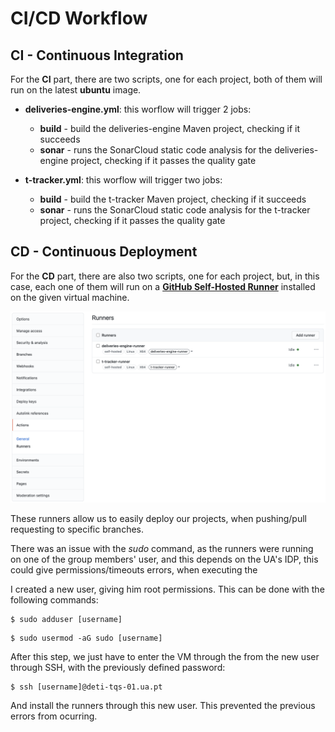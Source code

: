 # CI/CD Workflow

## CI - Continuous Integration

For the **CI** part, there are two scripts, one for each project, both of them will run on the latest **ubuntu** image.

* **deliveries-engine.yml**: this worflow will trigger 2 jobs:
    
    * **build** - build the deliveries-engine Maven project, checking if it succeeds
    * **sonar** - runs the SonarCloud static code analysis for the deliveries-engine project, checking if it passes the quality gate

* **t-tracker.yml**: this worflow will trigger two jobs:
    
    * **build** - build the t-tracker Maven project, checking if it succeeds
    * **sonar** - runs the SonarCloud static code analysis for the t-tracker project, checking if it passes the quality gate 

## CD - Continuous Deployment

For the **CD** part, there are also two scripts, one for each project, but, in this case, each one of them will run on a [**GitHub Self-Hosted Runner**](https://docs.github.com/en/actions/hosting-your-own-runners/about-self-hosted-runners) installed on the given virtual machine.

<p align="center">
    <img src="images/runners.png">
</p>

These runners allow us to easily deploy our projects, when pushing/pull requesting to specific branches.

There was an issue with the _sudo_ command, as the runners were running on one of the group members' user, and this depends on the UA's IDP, this could give permissions/timeouts errors, when executing the 

I created a new user, giving him root permissions. This can be done with the following commands:

```shell
$ sudo adduser [username]
```
```shell
$ sudo usermod -aG sudo [username]
```

After this step, we just have to enter the VM through the from the new user through SSH, with the previously defined password:

```shell
$ ssh [username]@deti-tqs-01.ua.pt
```

And install the runners through this new user. This prevented the previous errors from ocurring.